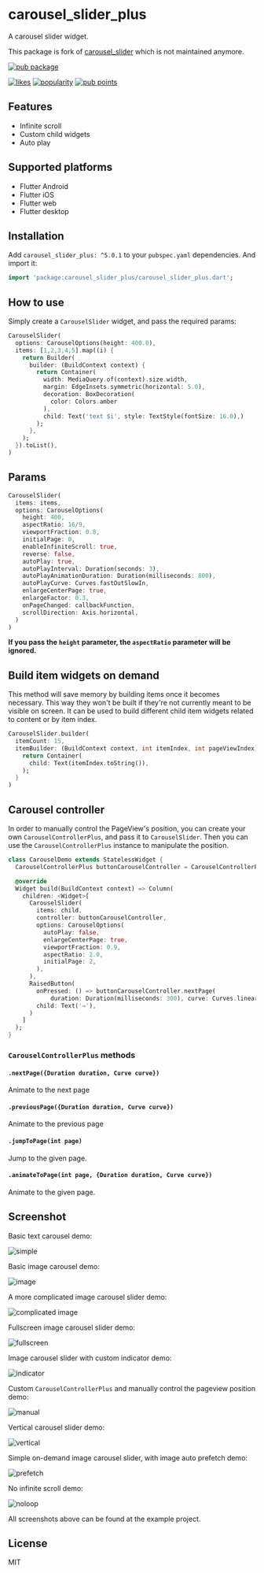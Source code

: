 # carousel_slider_plus

A carousel slider widget.

This package is fork of [carousel_slider](https://pub.dev/packages/carousel_slider) which is not maintained anymore.

[![pub package](https://img.shields.io/pub/v/carousel_slider_plus.svg)](https://pub.dev/packages/carousel_slider_plus)

[![likes](https://img.shields.io/pub/likes/carousel_slider_plus)](https://pub.dev/packages/carousel_slider_plus/score)
[![popularity](https://img.shields.io/pub/popularity/carousel_slider_plus)](https://pub.dev/packages/carousel_slider_plus/score)
[![pub points](https://img.shields.io/pub/points/carousel_slider_plus)](https://pub.dev/packages/carousel_slider_plus/score)

## Features 

* Infinite scroll 
* Custom child widgets
* Auto play

## Supported platforms

* Flutter Android
* Flutter iOS
* Flutter web
* Flutter desktop

## Installation

Add `carousel_slider_plus: ^5.0.1` to your `pubspec.yaml` dependencies. And import it:

```dart
import 'package:carousel_slider_plus/carousel_slider_plus.dart';
```

## How to use

Simply create a `CarouselSlider` widget, and pass the required params:

```dart
CarouselSlider(
  options: CarouselOptions(height: 400.0),
  items: [1,2,3,4,5].map((i) {
    return Builder(
      builder: (BuildContext context) {
        return Container(
          width: MediaQuery.of(context).size.width,
          margin: EdgeInsets.symmetric(horizontal: 5.0),
          decoration: BoxDecoration(
            color: Colors.amber
          ),
          child: Text('text $i', style: TextStyle(fontSize: 16.0),)
        );
      },
    );
  }).toList(),
)
```

## Params

```dart
CarouselSlider(
  items: items,
  options: CarouselOptions(
    height: 400,
    aspectRatio: 16/9,
    viewportFraction: 0.8,
    initialPage: 0,
    enableInfiniteScroll: true,
    reverse: false,
    autoPlay: true,
    autoPlayInterval: Duration(seconds: 3),
    autoPlayAnimationDuration: Duration(milliseconds: 800),
    autoPlayCurve: Curves.fastOutSlowIn,
    enlargeCenterPage: true,
    enlargeFactor: 0.3,
    onPageChanged: callbackFunction,
    scrollDirection: Axis.horizontal,
  )
)
```

**If you pass the `height` parameter, the `aspectRatio` parameter will be ignored.**

## Build item widgets on demand

This method will save memory by building items once it becomes necessary. This way they won't be built if they're not currently meant to be visible on screen.
It can be used to build different child item widgets related to content or by item index.

```dart
CarouselSlider.builder(
  itemCount: 15,
  itemBuilder: (BuildContext context, int itemIndex, int pageViewIndex) {
    return Container(
      child: Text(itemIndex.toString()),
    );
  }
)
```

## Carousel controller

In order to manually control the PageView's position, you can create your own `CarouselControllerPlus`, and pass it to `CarouselSlider`. Then you can use the `CarouselControllerPlus` instance to manipulate the position.

```dart 
class CarouselDemo extends StatelessWidget {
  CarouselControllerPlus buttonCarouselController = CarouselControllerPlus();

  @override
  Widget build(BuildContext context) => Column(
    children: <Widget>[
      CarouselSlider(
        items: child,
        controller: buttonCarouselController,
        options: CarouselOptions(
          autoPlay: false,
          enlargeCenterPage: true,
          viewportFraction: 0.9,
          aspectRatio: 2.0,
          initialPage: 2,
        ),
      ),
      RaisedButton(
        onPressed: () => buttonCarouselController.nextPage(
            duration: Duration(milliseconds: 300), curve: Curves.linear),
        child: Text('→'),
      )
    ]
  );
}
```

### `CarouselControllerPlus` methods

#### `.nextPage({Duration duration, Curve curve})`

Animate to the next page

#### `.previousPage({Duration duration, Curve curve})`

Animate to the previous page

#### `.jumpToPage(int page)`

Jump to the given page.

#### `.animateToPage(int page, {Duration duration, Curve curve})`

Animate to the given page.

## Screenshot

Basic text carousel demo:

![simple](screenshot/basic.gif)

Basic image carousel demo:

![image](screenshot/image.gif)

A more complicated image carousel slider demo:

![complicated image](screenshot/complicated-image.gif)

Fullscreen image carousel slider demo:

![fullscreen](screenshot/fullscreen.gif)

Image carousel slider with custom indicator demo:

![indicator](screenshot/indicator.gif)

Custom `CarouselControllerPlus` and manually control the pageview position demo:

![manual](screenshot/manually.gif)

Vertical carousel slider demo:

![vertical](screenshot/vertical.gif)

Simple on-demand image carousel slider, with image auto prefetch demo:

![prefetch](screenshot/preload.gif)

No infinite scroll demo:

![noloop](screenshot/noloop.gif)

All screenshots above can be found at the example project.

## License

MIT
